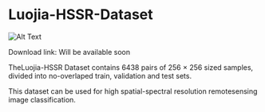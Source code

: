 # Luojia-HSSR-Dataset

![Alt Text](https://github.com/yuexu9441/Luojia-HSSR-Dataset/blob/main/fig-hssr.png) 

Download link: Will be available soon

TheLuojia-HSSR Dataset contains 6438 pairs of 256 × 256 sized samples, divided into no-overlaped train, validation and test sets.

This dataset can be used for high spatial-spectral resolution remotesensing image classification. 
